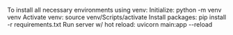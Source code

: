 To install all necessary environments using venv:
Initialize: python -m venv venv
Activate venv: source venv/Scripts/activate
Install packages:
pip install -r requirements.txt
Run server w/ hot reload: uvicorn main:app --reload
